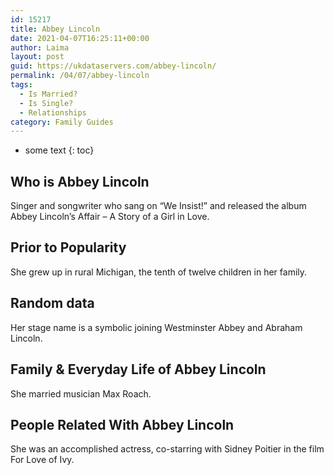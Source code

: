 ```yaml
---
id: 15217
title: Abbey Lincoln
date: 2021-04-07T16:25:11+00:00
author: Laima
layout: post
guid: https://ukdataservers.com/abbey-lincoln/
permalink: /04/07/abbey-lincoln
tags:
  - Is Married?
  - Is Single?
  - Relationships
category: Family Guides
---
```


* some text
{: toc}


## Who is Abbey Lincoln
                  
                  
                  
Singer and songwriter who sang on &#8220;We Insist!&#8221; and released the album Abbey Lincoln&#8217;s Affair &#8211; A Story of a Girl in Love.
                  
              
            
              
            
                
                
                
## Prior to Popularity
                  
                  
                  
She grew up in rural Michigan, the tenth of twelve children in her family.
                  
              
            
              
            
                
                
                
## Random data
                  
                  
                  
Her stage name is a symbolic joining Westminster Abbey and Abraham Lincoln.
                  
              
            
              
            
                
                
                
## Family & Everyday Life of Abbey Lincoln
                  
                  
                  
She married musician Max Roach.
                  
              
            
              
            
                
                
                
## People Related With Abbey Lincoln
                  
                  
                  
She was an accomplished actress, co-starring with Sidney Poitier in the film For Love of Ivy.
                  
              
            
              
            
                
              
            
              
              
            
            
              
            
          
          
          